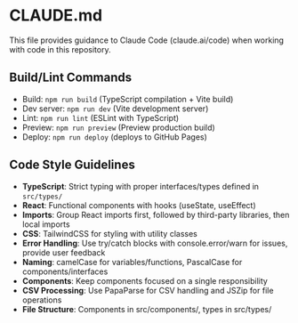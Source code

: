 # CLAUDE.md

This file provides guidance to Claude Code (claude.ai/code) when working with code in this repository.

## Build/Lint Commands
- Build: `npm run build` (TypeScript compilation + Vite build)
- Dev server: `npm run dev` (Vite development server)
- Lint: `npm run lint` (ESLint with TypeScript)
- Preview: `npm run preview` (Preview production build)
- Deploy: `npm run deploy` (deploys to GitHub Pages)

## Code Style Guidelines
- **TypeScript**: Strict typing with proper interfaces/types defined in `src/types/`
- **React**: Functional components with hooks (useState, useEffect)
- **Imports**: Group React imports first, followed by third-party libraries, then local imports
- **CSS**: TailwindCSS for styling with utility classes
- **Error Handling**: Use try/catch blocks with console.error/warn for issues, provide user feedback
- **Naming**: camelCase for variables/functions, PascalCase for components/interfaces
- **Components**: Keep components focused on a single responsibility
- **CSV Processing**: Use PapaParse for CSV handling and JSZip for file operations
- **File Structure**: Components in src/components/, types in src/types/